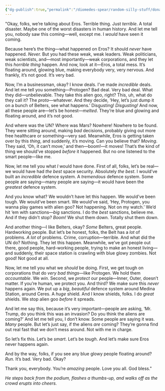 ```yaml
---
{"dg-publish":true,"permalink":"/diomedes-spear/random-silly-stuff/donald-trump-response-to-the-eros-incident/"}
---
```


"Okay, folks, we’re talking about Eros. Terrible thing. Just _terrible_. A total disaster. Maybe one of the worst disasters in human history. And let me tell you, nobody saw this coming—well, except me. I _would_ have seen it coming.

Because here’s the thing—what happened on Eros? It should _never_ have happened. _Never._ But you had these weak, weak leaders. Weak politicians, weak scientists, and—most importantly—weak corporations, and they let this _horrible thing_ happen. And now, look at it—Eros, a total mess. It’s floating around, glowing blue, making everybody very, very nervous. And frankly, it’s not good. It’s very bad.

Now, I’m a businessman, okay? I know deals. I’ve made _incredible_ deals. And let me tell you something—Protogen? Bad deal. Very bad deal. What they did—unbelievable. They take this alien goo, right? This, uh, what do they call it? The _proto_—whatever. And they decide, ‘Hey, let’s just dump it on a bunch of Belters, see what happens.’ Disgusting! _Disgusting!_ And now, all these people are—let’s be honest—_melted_. They’re blue and glowing and floating around, and it’s not good.

And where was the UN? Where was Mars? Nowhere! Nowhere to be found. They were sitting around, making _bad_ decisions, probably giving out more free healthcare or something—very sad. Meanwhile, Eros is getting taken over by this _thing_, and suddenly, it’s moving. Can you believe that? _Moving_. They said, ‘Oh, it can’t move,’ and then—boom!—it moves! That’s the kind of thing we should’ve stopped _before_ it happened. But no one listened to the smart people—like me.

Now, let me tell you what _I_ would have done. First of all, folks, let’s be real—we would have had _the best_ space security. Absolutely _the best_. I would’ve built an _incredible_ defence system. A _tremendous_ defence system. Some people are saying—many people are saying—it would have been the _greatest_ defence system.

And you know what? We wouldn’t have let this happen. We would’ve been tough. We would’ve been smart. We would’ve said, ‘Hey, Protogen, you wanna play games with alien goo? Not happening. Not on my watch.’ We’d hit ‘em with sanctions—_big_ sanctions. I do the _best_ sanctions, believe me. And if they didn’t stop? _Boom!_ We shut them down. Totally shut them down.

And another thing—I like Belters, okay? _Some_ Belters, great people. Hardworking people. But let’s be honest, folks, the Belt has a _lot_ of problems. _A lot_ of problems. Crime, corruption—terrible. And what did the UN do? Nothing. They let this happen. Meanwhile, we’ve got people out there, good people, hard-working people, trying to make an honest living—and suddenly, their space station is crawling with blue glowy zombies. Not good! Not good at all.

Now, let me tell you what we _should_ be doing. First, we get tough on corporations that do _very bad things_—like Protogen. We hold them _accountable_. We _win_. Second, we _protect_ our people—Inner, Outer, doesn’t matter. If you’re human, we protect you. And third? We make sure this _never_ happens again. We put up a _big_, _beautiful_ defence system around Medina Station, around Ceres. A _huge_ shield. And I know shields, folks. I do _great_ shields. We stop alien goo _before_ it spreads.

And let me say this, because it’s very important—people are asking, ‘Mr. Trump, do you think this was an invasion? Do you think the aliens are coming?’ And let me tell you, I don’t know. Some people are saying it was. _Many_ people. But let’s just say, if the aliens _are_ coming? They’re gonna find out real fast that we don’t mess around. Not with me in charge.

So let’s fix this. Let’s be _smart_. Let’s be _tough_. And let’s make sure Eros never happens again.

And by the way, folks, if you see any blue glowy people floating around? _Run._ It’s bad. Very bad. Okay?

Thank you, everybody. You’re _amazing_ people. Love you all. God bless."

_He steps back from the podium, flashes a thumbs-up, and walks off as the crowd erupts into cheers._